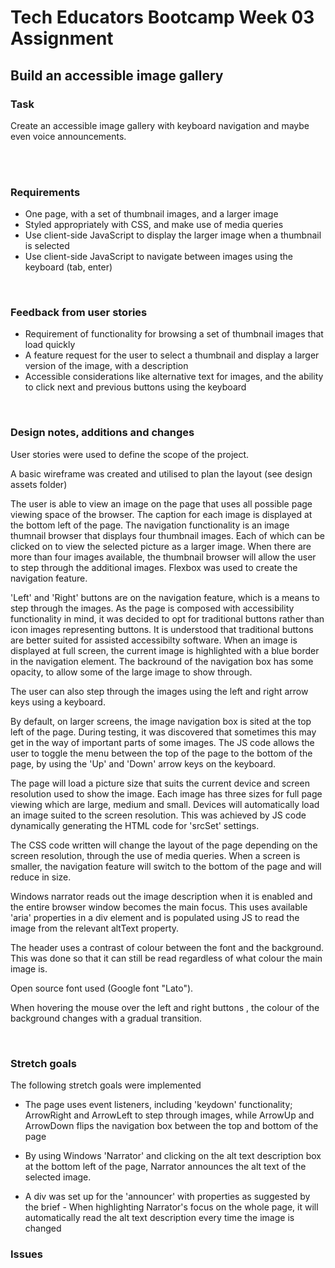 # Tech Educators Bootcamp Week 03 Assignment

## Build an accessible image gallery

### Task

Create an accessible image gallery with keyboard navigation and maybe even voice announcements.

<br>
<br>

### Requirements

- One page, with a set of thumbnail images, and a larger image
- Styled appropriately with CSS, and make use of media queries
- Use client-side JavaScript to display the larger image when a thumbnail is selected
- Use client-side JavaScript to navigate between images using the keyboard (tab, enter)
<br>

### Feedback from user stories

- Requirement of functionality for browsing a set of thumbnail images that load quickly
- A feature request for the user to select a thumbnail and display a larger version of the image, with a description
- Accessible considerations like alternative text for images, and the ability to click next and previous buttons using the keyboard
<br>


### Design notes, additions and changes

User stories were used to define the scope of the project.

A basic wireframe was created and utilised to plan the layout (see design assets folder)

The user is able to view an image on the page that uses all possible page viewing space of the browser. The caption for each image is displayed at the bottom left of the page. 
The navigation functionality is an image thumnail browser that displays four thumbnail images. Each of which can be clicked on to view the selected picture as a larger image. When there are more than four images available, the thumbnail browser will allow the user to step through the additional images. Flexbox was used to create the navigation feature.

'Left' and 'Right' buttons are on the navigation feature, which is a means to step through the images. As the page is composed with accessibility functionality in mind, it was decided to opt for traditional buttons rather than icon images representing buttons. It is understood that traditional buttons are better suited for assisted accessibilty software. When an image is displayed at full screen, the current image is highlighted with a blue border in the navigation element. The backround of the navigation box has some opacity, to allow some of the large image to show through.

The user can also step through the images using the left and right arrow keys using a keyboard.

By default, on larger screens, the image navigation box is sited at the top left of the page. During testing, it was discovered that sometimes this may get in the way of important parts of some images. The JS code allows the user to toggle the menu between the top of the page to the bottom of the page, by using the 'Up' and 'Down' arrow keys on the keyboard.

The page will load a picture size that suits the current device and screen resolution used to show the image. Each image has three sizes for full page viewing which are large, medium and small. Devices will automatically load an image suited to the screen resolution. This was achieved by JS code dynamically generating the HTML code for 'srcSet' settings.

The CSS code written will change the layout of the page depending on the screen resolution, through the use of media queries. When a screen is smaller, the navigation feature will switch to the bottom of the page and will reduce in size.

Windows narrator reads out the image description when it is enabled and the entire browser window becomes the main focus. This uses available 'aria' properties in a div element and is populated using JS to read the image from the relevant altText property.

The header uses a contrast of colour between the font and the background. This was done so that it can still be read regardless of what colour the main image is.

Open source font used (Google font "Lato").

When hovering the mouse over the left and right buttons , the colour of the background changes with a gradual transition.

<br>


### Stretch goals

The following stretch goals were implemented

- The page uses event listeners, including 'keydown' functionality; ArrowRight and ArrowLeft to step through images, while ArrowUp and ArrowDown flips the navigation box between the top and bottom of the page

- By using Windows 'Narrator' and clicking on the alt text description box at the bottom left of the page, Narrator announces the alt text of the selected image.

- A div was set up for the 'announcer' with properties as suggested by the brief - When highlighting Narrator's focus on the whole page, it will automatically read the alt text description every time the image is changed


### Issues


